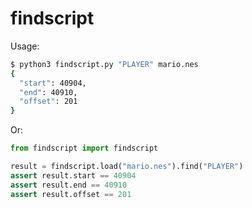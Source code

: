 # findscript

Usage:

```bash
$ python3 findscript.py "PLAYER" mario.nes
{
  "start": 40904,
  "end": 40910,
  "offset": 201
}
```

Or:

```python
from findscript import findscript

result = findscript.load("mario.nes").find("PLAYER")
assert result.start == 40904
assert result.end == 40910
assert result.offset == 201
```